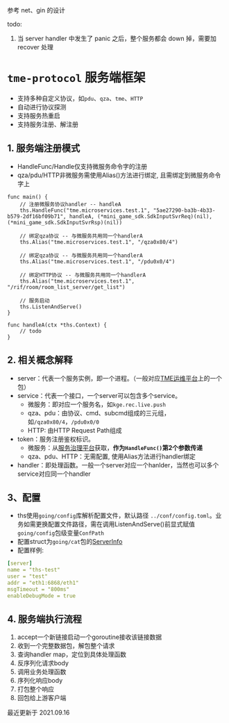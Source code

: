 参考 net、gin 的设计

todo:
1. 当 server handler 中发生了 panic 之后，整个服务都会 down 掉，需要加 recover 处理


# `tme-protocol` 服务端框架

- 支持多种自定义协议，如`pdu`、`qza`、`tme`、`HTTP`
- 自动进行协议探测
- 支持服务热重启
- 支持服务注册、解注册

## 1. 服务端注册模式

- HandleFunc/Handle仅支持微服务命令字的注册
- qza/pdu/HTTP非微服务需使用Alias()方法进行绑定, 且需绑定到微服务命令字上

```golang
func main() {
	// 注册微服务协议handler -- handleA
	ths.HandleFunc("tme.microservices.test.1", "5ae27290-ba3b-4b33-b579-2df16bf09b71", handleA, (*mini_game_sdk.SdkInputSvrReq)(nil), (*mini_game_sdk.SdkInputSvrRsp)(nil))

	// 绑定qza协议 -- 与微服务共用同一个handlerA
	ths.Alias("tme.microservices.test.1", "/qza0x80/4")

	// 绑定qza协议 -- 与微服务共用同一个handlerA
	ths.Alias("tme.microservices.test.1", "/pdu0x0/4")

	// 绑定HTTP协议 -- 与微服务共用同一个handlerA
	ths.Alias("tme.microservices.test.1", "/rif/room/room_list_server/get_list")

	// 服务启动
	ths.ListenAndServe()
}

func handleA(ctx *ths.Context) {
	// todo
}

```

## 2. 相关概念解释

- server：代表一个服务实例，即一个进程。（一般对应[TME运维平台](http://music.isd.com)上的一个包）
- service：代表一个接口，一个server可以包含多个service。
  - 微服务：即对应一个服务名，如`kge.rec.live.push`
  - qza、pdu：由协议、cmd、subcmd组成的三元组，如`/qza0x80/4`，`/pdu0x0/0`
  - HTTP: 由HTTP Request Path组成
- token：服务注册鉴权标识。
  - 微服务：从[服务治理平台](http://kp.kg.oa.com/projects/microservice/#/service-manager/service-list)获取，**作为`HandleFunc()`第2个参数传递**
  - qza、pdu、HTTP：无需配置, 使用Alias方法进行handler绑定
- handler：即处理函数。一般一个server对应一个hanlder，当然也可以多个service对应同一个handler

## 3、配置

- ths使用`going/config`库解析配置文件，默认路径 `../conf/config.toml`。业务如需更换配置文件路径，需在调用ListenAndServe()前显式赋值`going/config`包级变量`ConfPath`
- 配置struct为`going/cat`包的[ServerInfo](https://git.woa.com/tme/going/blob/master/cat/config.go)
- 配置样例:

```yaml
[server]
name = "ths-test"
user = "test"
addr = "eth1:6868/eth1"
msgTimeout = "800ms"
enableDebugMode = true
```

## 4. 服务端执行流程

1. accept一个新链接启动一个goroutine接收该链接数据
2. 收到一个完整数据包，解包整个请求
3. 查询handler map，定位到具体处理函数
4. 反序列化请求body
5. 调用业务处理函数
6. 序列化响应body
7. 打包整个响应
8. 回包给上游客户端

最近更新于 2021.09.16

